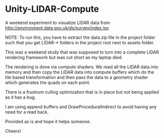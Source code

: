 # Unity-LIDAR-Compute
A weekend experiment to visualize LIDAR data from http://environment.data.gov.uk/ds/survey/index.jsp 

NOTE: To run this, you have to extract the data.zip file in the project folder such that you get LIDAR-* folders in the project root next to assets folder.

This was a weekend study that was supposed to turn into a complete LIDAR rendering framework but was cut short as my laptop died.

The rendering is done via compute shaders. We read all the LIDAR data into memory and then copy the LIDAR data into compute buffers which do the tile based transformation and then pass the data to a geometry shader which generates the quads on each point.

There is a frustrum culling optimization that is in place but not being applied as it has a bug.

I am using append buffers and DrawProceduralIndirect to avoid having any need for a read back.

Provided as is and hope it helps someone.

Cheers!
